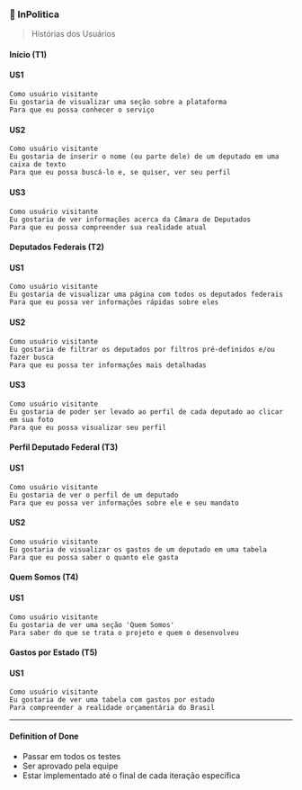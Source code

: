 ### 💸 InPolitica
> Histórias dos Usuários

#### Início (T1)
#### US1
```
Como usuário visitante
Eu gostaria de visualizar uma seção sobre a plataforma
Para que eu possa conhecer o serviço
```
#### US2
```
Como usuário visitante
Eu gostaria de inserir o nome (ou parte dele) de um deputado em uma caixa de texto
Para que eu possa buscá-lo e, se quiser, ver seu perfil
```
#### US3
```
Como usuário visitante
Eu gostaria de ver informações acerca da Câmara de Deputados
Para que eu possa compreender sua realidade atual
```
#### Deputados Federais (T2)
#### US1
```
Como usuário visitante
Eu gostaria de visualizar uma página com todos os deputados federais
Para que eu possa ver informações rápidas sobre eles
```
#### US2
```
Como usuário visitante
Eu gostaria de filtrar os deputados por filtros pré-definidos e/ou fazer busca
Para que eu possa ter informações mais detalhadas
```
#### US3
```
Como usuário visitante
Eu gostaria de poder ser levado ao perfil de cada deputado ao clicar em sua foto
Para que eu possa visualizar seu perfil
```
#### Perfil Deputado Federal (T3)
#### US1
```
Como usuário visitante
Eu gostaria de ver o perfil de um deputado
Para que eu possa ver informações sobre ele e seu mandato
```
#### US2
```
Como usuário visitante
Eu gostaria de visualizar os gastos de um deputado em uma tabela
Para que eu possa saber o quanto ele gasta
```
#### Quem Somos (T4)
#### US1
```
Como usuário visitante
Eu gostaria de ver uma seção 'Quem Somos'
Para saber do que se trata o projeto e quem o desenvolveu
```
#### Gastos por Estado (T5)
#### US1
```
Como usuário visitante
Eu gostaria de ver uma tabela com gastos por estado
Para compreender a realidade orçamentária do Brasil
```
***
#### Definition of Done
- Passar em todos os testes
- Ser aprovado pela equipe
- Estar implementado até o final de cada iteração específica